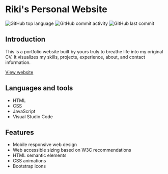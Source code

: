 <h1>Riki's Personal Website</h1>
<div>
    <img alt="GitHub top language" src="https://img.shields.io/github/languages/top/riku737/portfolio">
    <img alt="GitHub commit activity" src="https://img.shields.io/github/commit-activity/t/riku737/portfolio">
    <img alt="GitHub last commit" src="https://img.shields.io/github/last-commit/riku737/portfolio">
</div>
<h2>Introduction</h2>
<p>This is a portfolio website built by yours truly to breathe life into my original CV. It visualizes my skills, projects, experience, about, and contact information.</p>
<a href="https://riku737.github.io/portfolio/" target="_blank">View website</a>
<h2>Languages and tools</h2>
<ul>
    <li>HTML</li>
    <li>CSS</li>
    <li>JavaScript</li>
    <li>Visual Studio Code</li>
</ul>

<h2>Features</h2>
<ul>
    <li>Mobile responsive web design</li>
    <li>Web accessible sizing based on W3C recommendations</li>
    <li>HTML semantic elements</li>
    <li>CSS animations</li>
    <li>Bootstrap icons</li>
</ul>
